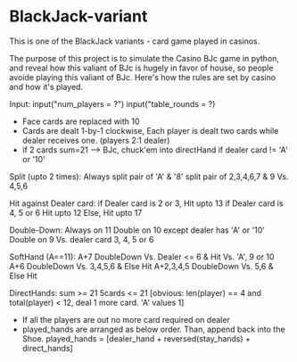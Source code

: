 # BlackJack-variant
This is one of the BlackJack variants - card game played in casinos.

The purpose of this project is to simulate the Casino BJc game in python, and reveal how this valiant of BJc is hugely in favor of house, so people avoide playing this valiant of BJc.
Here's how the rules are set by casino and how it's played.

Input:
	input("num_players = ?")
	input("table_rounds = ?)

- Face cards are replaced with 10
- Cards are dealt 1-by-1 clockwise, Each player is dealt two cards while dealer receives one. (players 2:1 dealer)
- if 2 cards sum=21 --> BJc, chuck'em into directHand if dealer card != 'A' or '10'

Split (upto 2 times):
	Always split pair of 'A' & '8'
	split pair of 2,3,4,6,7 & 9 Vs. 4,5,6

Hit against Dealer card:
	if Dealer card is 2 or 3, Hit upto 13
	if Dealer card is 4, 5 or 6 Hit upto 12
	Else, Hit upto 17

Double-Down:
	Always on 11
	Double on 10 except dealer has 'A' or '10'
	Double on 9 Vs. dealer card 3, 4, 5 or 6

SoftHand (A==11):
	A+7 DoubleDown Vs. Dealer <= 6 & Hit Vs. 'A', 9 or 10
	A+6 DoubleDown Vs. 3,4,5,6 & Else Hit
	A+2,3,4,5 DoubleDown Vs. 5,6 & Else Hit

DirectHands:
	sum >= 21
	5cards <= 21 [obvious: len(player) == 4 and total(player) < 12, deal 1 more card. 'A' values 1]

- If all the players are out no more card required on dealer
- played_hands are arranged as below order. Than, append back into the Shoe.
	played_hands = [dealer_hand + reversed(stay_hands) + direct_hands]

